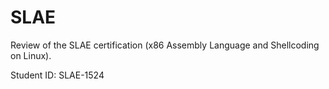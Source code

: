 # SLAE
Review of the SLAE certification (x86 Assembly Language and Shellcoding on Linux).

Student ID: SLAE-1524
